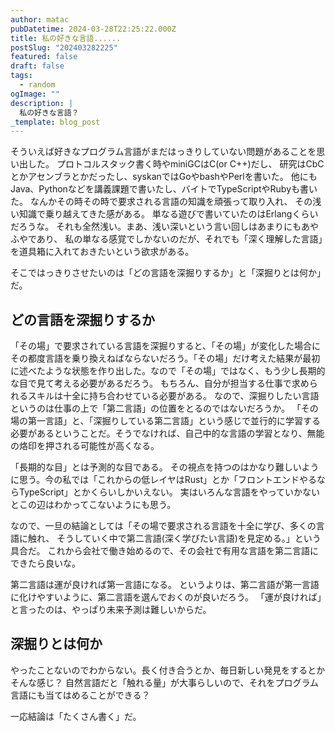```yaml
---
author: matac
pubDatetime: 2024-03-28T22:25:22.000Z
title: 私の好きな言語......
postSlug: "202403282225"
featured: false
draft: false
tags:
  - random
ogImage: ""
description: |
  私の好きな言語？
_template: blog_post
---
```


そういえば好きなプログラム言語がまだはっきりしていない問題があることを思い出した。
プロトコルスタック書く時やminiGCはC(or C++)だし、
研究はCbCとかアセンブラとかだったし、syskanではGoやbashやPerlを書いた。
他にもJava、Pythonなどを講義課題で書いたし、バイトでTypeScriptやRubyも書いた。
なんかその時その時で要求される言語の知識を頑張って取り入れ、
その浅い知識で乗り越えてきた感がある。
単なる遊びで書いていたのはErlangくらいだろうな。
それも全然浅い。まあ、浅い深いという言い回しはあまりにもあやふやであり、
私の単なる感覚でしかないのだが、それでも「深く理解した言語」を道具箱に入れておきたいという欲求がある。

そこではっきりさせたいのは「どの言語を深掘りするか」と「深掘りとは何か」だ。

## どの言語を深掘りするか

「その場」で要求されている言語を深掘りすると、「その場」が変化した場合にその都度言語を乗り換えねばならないだろう。「その場」だけ考えた結果が最初に述べたような状態を作り出した。なので「その場」ではなく、もう少し長期的な目で見て考える必要があるだろう。
もちろん、自分が担当する仕事で求められるスキルは十全に持ち合わせている必要がある。
なので、深掘りしたい言語というのは仕事の上で「第二言語」の位置をとるのではないだろうか。
「その場の第一言語」と、「深掘りしている第二言語」という感じで並行的に学習する必要があるということだ。そうでなければ、自己中的な言語の学習となり、無能の烙印を押される可能性が高くなる。

「長期的な目」とは予測的な目である。
その視点を持つのはかなり難しいように思う。今の私では「これからの低レイヤはRust」とか「フロントエンドやるならTypeScript」とかくらいしかいえない。
実はいろんな言語をやっていかないとこの辺はわかってこないようにも思う。

なので、一旦の結論としては「その場で要求される言語を十全に学び、多くの言語に触れ、
そうしていく中で第二言語(深く学びたい言語)を見定める。」という具合だ。
これから会社で働き始めるので、その会社で有用な言語を第二言語にできたら良いな。

第二言語は運が良ければ第一言語になる。
というよりは、第二言語が第一言語に化けやすいように、第二言語を選んでおくのが良いだろう。
「運が良ければ」と言ったのは、やっぱり未来予測は難しいからだ。

## 深掘りとは何か

やったことないのでわからない。長く付き合うとか、毎日新しい発見をするとかそんな感じ？
自然言語だと「触れる量」が大事らしいので、それをプログラム言語にも当てはめることができる？

一応結論は「たくさん書く」だ。
